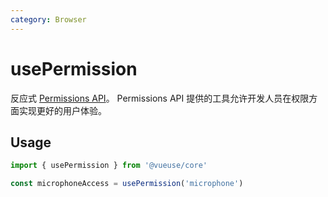 ```yaml
---
category: Browser
---
```


# usePermission

反应式 [Permissions API](https://developer.mozilla.org/en-US/docs/Web/API/Permissions_API)。 Permissions API 提供的工具允许开发人员在权限方面实现更好的用户体验。

## Usage

```js
import { usePermission } from '@vueuse/core'

const microphoneAccess = usePermission('microphone')
```
